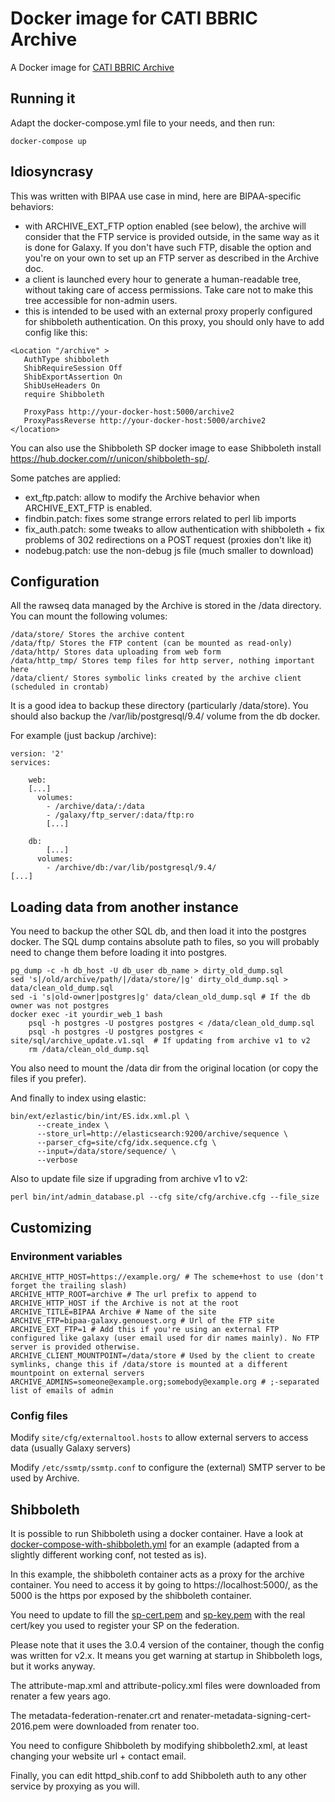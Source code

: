 # Docker image for CATI BBRIC Archive

A Docker image for [CATI BBRIC Archive](http://bbric.toulouse.inra.fr/)

## Running it

Adapt the docker-compose.yml file to your needs, and then run:

```
docker-compose up
```

## Idiosyncrasy

This was written with BIPAA use case in mind, here are BIPAA-specific behaviors:

 - with ARCHIVE_EXT_FTP option enabled (see below), the archive will consider that the FTP service is provided outside, in the same way as it is done for Galaxy. If you don't have such FTP, disable the option and you're on your own to set up an FTP server as described in the Archive doc.
 - a client is launched every hour to generate a human-readable tree, without taking care of access permissions. Take care not to make this tree accessible for non-admin users.
 - this is intended to be used with an external proxy properly configured for shibboleth authentication. On this proxy, you should only have to add config like this:

```
<Location "/archive" >
   AuthType shibboleth
   ShibRequireSession Off
   ShibExportAssertion On
   ShibUseHeaders On
   require Shibboleth

   ProxyPass http://your-docker-host:5000/archive2
   ProxyPassReverse http://your-docker-host:5000/archive2
</location>
```

You can also use the Shibboleth SP docker image to ease Shibboleth install https://hub.docker.com/r/unicon/shibboleth-sp/.

Some patches are applied:

 - ext_ftp.patch: allow to modify the Archive behavior when ARCHIVE_EXT_FTP is enabled.
 - findbin.patch: fixes some strange errors related to perl lib imports
 - fix_auth.patch: some tweaks to allow authentication with shibboleth + fix problems of 302 redirections on a POST request (proxies don't like it)
 - nodebug.patch: use the non-debug js file (much smaller to download)

## Configuration

All the rawseq data managed by the Archive is stored in the /data directory.
You can mount the following volumes:

```
/data/store/ Stores the archive content
/data/ftp/ Stores the FTP content (can be mounted as read-only)
/data/http/ Stores data uploading from web form
/data/http_tmp/ Stores temp files for http server, nothing important here
/data/client/ Stores symbolic links created by the archive client (scheduled in crontab)
```

It is a good idea to backup these directory (particularly /data/store). You should also backup the /var/lib/postgresql/9.4/ volume from the db docker.

For example (just backup /archive):

```
version: '2'
services:

    web:
    [...]
      volumes:
        - /archive/data/:/data
       	- /galaxy/ftp_server/:data/ftp:ro
        [...]

    db:
        [...]
      volumes:
        - /archive/db:/var/lib/postgresql/9.4/
[...]
```

## Loading data from another instance

You need to backup the other SQL db, and then load it into the postgres docker.
The SQL dump contains absolute path to files, so you will probably need to change them before loading it into postgres.

```
pg_dump -c -h db_host -U db_user db_name > dirty_old_dump.sql
sed 's|/old/archive/path/|/data/store/|g' dirty_old_dump.sql > data/clean_old_dump.sql
sed -i 's|old-owner|postgres|g' data/clean_old_dump.sql # If the db owner was not postgres
docker exec -it yourdir_web_1 bash
    psql -h postgres -U postgres postgres < /data/clean_old_dump.sql
    psql -h postgres -U postgres postgres < site/sql/archive_update.v1.sql  # If updating from archive v1 to v2
    rm /data/clean_old_dump.sql
```

You also need to mount the /data dir from the original location (or copy the files if you prefer).

And finally to index using elastic:

```
bin/ext/ezlastic/bin/int/ES.idx.xml.pl \
	  --create_index \
	  --store_url=http://elasticsearch:9200/archive/sequence \
	  --parser_cfg=site/cfg/idx.sequence.cfg \
	  --input=/data/store/sequence/ \
	  --verbose
```

Also to update file size if upgrading from archive v1 to v2:

```
perl bin/int/admin_database.pl --cfg site/cfg/archive.cfg --file_size
```

## Customizing

### Environment variables

```
ARCHIVE_HTTP_HOST=https://example.org/ # The scheme+host to use (don't forget the trailing slash)
ARCHIVE_HTTP_ROOT=archive # The url prefix to append to ARCHIVE_HTTP_HOST if the Archive is not at the root
ARCHIVE_TITLE=BIPAA Archive # Name of the site
ARCHIVE_FTP=bipaa-galaxy.genouest.org # Url of the FTP site
ARCHIVE_EXT_FTP=1 # Add this if you're using an external FTP configured like galaxy (user email used for dir names mainly). No FTP server is provided otherwise.
ARCHIVE_CLIENT_MOUNTPOINT=/data/store # Used by the client to create symlinks, change this if /data/store is mounted at a different mountpoint on external servers
ARCHIVE_ADMINS=someone@example.org;somebody@example.org # ;-separated list of emails of admin
```

### Config files

Modify `site/cfg/externaltool.hosts` to allow external servers to access data (usually Galaxy servers)

Modify `/etc/ssmtp/ssmtp.conf` to configure the (external) SMTP server to be used by Archive.


## Shibboleth

It is possible to run Shibboleth using a docker container. Have a look at [docker-compose-with-shibboleth.yml](./docker-compose-with-shibboleth.yml) for an example (adapted from a slightly different working conf, not tested as is).

In this example, the shibboleth container acts as a proxy for the archive container. You need to access it by going to https://localhost:5000/, as the 5000 is the https por exposed by the shibboleth container.

You need to update to fill the [sp-cert.pem](shibboleth/sp-cert.pem) and [sp-key.pem](shibboleth/sp-key.pem) with the real cert/key you used to register your SP on the federation.

Please note that it uses the 3.0.4 version of the container, though the config was written for v2.x. It means you get warning at startup in Shibboleth logs, but it works anyway.

The attribute-map.xml and attribute-policy.xml files were downloaded from renater a few years ago.

The metadata-federation-renater.crt and renater-metadata-signing-cert-2016.pem were downloaded from renater too.

You need to configure Shibboleth by modifying shibboleth2.xml, at least changing your website url + contact email.

Finally, you can edit httpd_shib.conf to add Shibboleth auth to any other service by proxying as you will.
